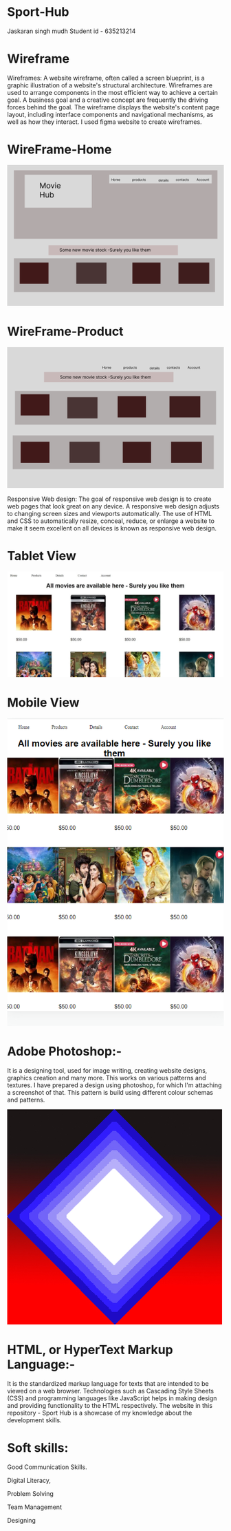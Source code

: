 # Sport-Hub
Jaskaran singh mudh
Student id - 635213214
# Wireframe
Wireframes: A website wireframe, often called a screen blueprint, is a graphic illustration of a website's structural architecture. Wireframes are used to arrange components in the most efficient way to achieve a certain goal. A business goal and a creative concept are frequently the driving forces behind the goal. The wireframe displays the website's content page layout, including interface components and navigational mechanisms, as well as how they interact. I used figma website to create wireframes.

# WireFrame-Home
![Alt text](./Home-wireframe.png?raw=true "Title")
# WireFrame-Product
![Alt text](./Product-wireframe.png?raw=true "Title")


Responsive Web design: The goal of responsive web design is to create web pages that look great on any device. A responsive web design adjusts to changing screen sizes and viewports automatically. The use of HTML and CSS to automatically resize, conceal, reduce, or enlarge a website to make it seem excellent on all devices is known as responsive web design.
# Tablet View
![Alt text](./screenshot-2.png?raw=true "Title")
# Mobile View
![Alt text](./screenshot-1.png?raw=true "Title")

# Adobe Photoshop:-

It is a  designing tool, used for image writing, creating website designs, graphics creation and many more. This works on various patterns and textures. I have prepared a design using photoshop, for which I'm attaching a screenshot of that. This pattern is build using different colour schemas and patterns.

![Alt text](./design.jpeg?raw=true "Title")

# HTML, or HyperText Markup Language:- 

It is the standardized markup language for texts that are intended to be viewed on a web browser. Technologies such as Cascading Style Sheets (CSS) and programming languages like JavaScript helps in making design and providing functionality to the HTML respectively. The website in this repository - Sport Hub is a showcase of my knowledge about the development skills.

# Soft skills:

Good Communication Skills. 

Digital Literacy,

Problem Solving 

Team Management 

Designing 
